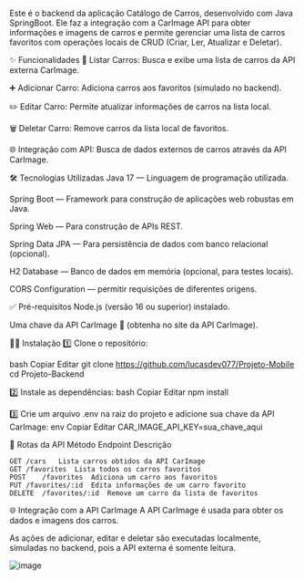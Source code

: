 Este é o backend da aplicação Catálogo de Carros, desenvolvido com Java SpringBoot. Ele faz a integração com a CarImage API para obter informações e imagens de carros e permite gerenciar uma lista de carros favoritos com operações locais de CRUD (Criar, Ler, Atualizar e Deletar).

✨ Funcionalidades
📜 Listar Carros: Busca e exibe uma lista de carros da API externa CarImage.

➕ Adicionar Carro: Adiciona carros aos favoritos (simulado no backend).

✏️ Editar Carro: Permite atualizar informações de carros na lista local.

🗑️ Deletar Carro: Remove carros da lista local de favoritos.

🌐 Integração com API: Busca de dados externos de carros através da API CarImage.

🛠️ Tecnologias Utilizadas
Java 17 — Linguagem de programação utilizada.

Spring Boot — Framework para construção de aplicações web robustas em Java.

Spring Web — Para construção de APIs REST.

Spring Data JPA — Para persistência de dados com banco relacional (opcional).

H2 Database — Banco de dados em memória (opcional, para testes locais).

CORS Configuration — permitir requisições de diferentes origens.



✅ Pré-requisitos
Node.js (versão 16 ou superior) instalado.

Uma chave da API CarImage 🔑 (obtenha no site da API CarImage).

🧑‍💻 Instalação
1️⃣ Clone o repositório:

bash
Copiar
Editar
git clone https://github.com/lucasdev077/Projeto-Mobile
cd Projeto-Backend

2️⃣ Instale as dependências:
bash
Copiar
Editar
npm install

3️⃣ Crie um arquivo .env na raiz do projeto e adicione sua chave da API CarImage:
env
Copiar
Editar
CAR_IMAGE_API_KEY=sua_chave_aqui


🔗 Rotas da API
Método	Endpoint	Descrição
```
GET	/cars	Lista carros obtidos da API CarImage
GET	/favorites	Lista todos os carros favoritos
POST	/favorites	Adiciona um carro aos favoritos
PUT	/favorites/:id	Edita informações de um carro favorito
DELETE	/favorites/:id	Remove um carro da lista de favoritos
```

🌐 Integração com a API CarImage
A API CarImage é usada para obter os dados e imagens dos carros.

As ações de adicionar, editar e deletar são executadas localmente, simuladas no backend, pois a API externa é somente leitura.

![image](https://github.com/user-attachments/assets/0f884f78-5fe2-4d85-917f-35642cc96683)


